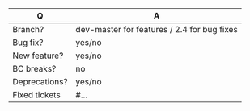 | Q             | A
| ------------- | ---
| Branch?       | dev-master for features / 2.4 for bug fixes
| Bug fix?      | yes/no
| New feature?  | yes/no
| BC breaks?    | no
| Deprecations? | yes/no
| Fixed tickets | #...   <!-- #-prefixed issue number(s), if any -->

<!--
Write a short README entry for your feature/bugfix here (replace this comment block.)
This will help people understand your PR and can be used as a start of the Doc PR.
-->
